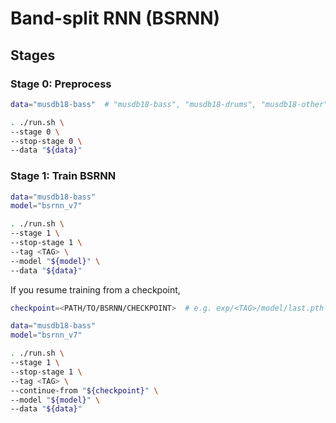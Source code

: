 # Band-split RNN (BSRNN)

## Stages

### Stage 0: Preprocess

```sh
data="musdb18-bass"  # "musdb18-bass", "musdb18-drums", "musdb18-other", or "musdb18-vocals"

. ./run.sh \
--stage 0 \
--stop-stage 0 \
--data "${data}"
```

### Stage 1: Train BSRNN

```sh
data="musdb18-bass"
model="bsrnn_v7"

. ./run.sh \
--stage 1 \
--stop-stage 1 \
--tag <TAG> \
--model "${model}" \
--data "${data}"
```

If you resume training from a checkpoint,

```sh
checkpoint=<PATH/TO/BSRNN/CHECKPOINT>  # e.g. exp/<TAG>/model/last.pth

data="musdb18-bass"
model="bsrnn_v7"

. ./run.sh \
--stage 1 \
--stop-stage 1 \
--tag <TAG> \
--continue-from "${checkpoint}" \
--model "${model}" \
--data "${data}"
```
